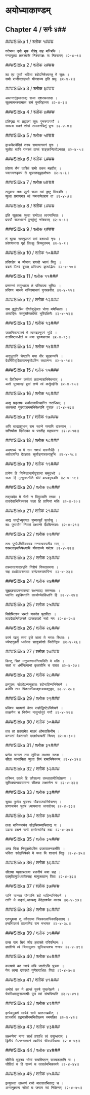 अयोध्याकाण्डम्
===============================


## Chapter 4  / सर्गः ४##


###Slōka 1 / श्लोक १###


    गतेष्वथ नृपो भूयः पौरेषु सह मन्त्रिभिः ।
    मन्त्रयुत्वा ततश्चक्रे निश्चयज्ञः स निश्चयम् ॥२-४-१॥


###Slōka 2 / श्लोक २###


    श्व एव पुष्यो भविता श्वोऽभिषेच्यस्तु मे सुतः ।
    रामो राजीवताम्राक्षो यौवराज्य इति प्रभुः ॥२-४-२॥


###Slōka 3 / श्लोक ३###


    अथान्तर्गृहमासाद्य राजा दशरथस्तदा ।
    सूतमामन्त्रयामास रामं पुनरिहानय ॥२-४-३॥


###Slōka 4 / श्लोक ४###


    प्रतिगृह्य स तद्वाक्यं सूतः पुनरुपाययौ ।
    रामस्य भवनं शीघ्रं राममानयितुं पुनः ॥२-४-४॥


###Slōka 5 / श्लोक ५###


    द्वाःस्थैरावेदितं तस्य रामायागमनं पुनः ।
    श्रुत्वैव चापि रामस्तं प्राप्तं शङ्कान्वितोऽभवत् ॥२-४-५॥


###Slōka 6 / श्लोक ६###


    प्रवेश्य चैनं त्वरितं रामो वचन मब्रवीत् ।
    यदागमनकृत्यं ते भूयस्तद्भ्रुह्यशेषतः ॥२-४-६॥


###Slōka 7 / श्लोक ७###


    तमुवाच ततः सूतो राजा त्वां द्रष्टु मिच्छति ।
    श्रुत्वा प्रमाणमत्र त्वं गमनायेतराय वा ॥२-४-७॥


###Slōka 8 / श्लोक ८###


    इति सूतवचः श्रुत्वा रामोऽथ त्वरयान्वितः ।
    प्रययौ राजभवनं पुनर्द्रष्टुं नरेश्वरम् ॥२-४-८॥


###Slōka 9 / श्लोक ९###


    तं श्रुत्वा समनुप्राप्तं रामं दशरथो नृपः ।
    प्रवेश्यामास गृहं विवक्षुः प्रियमुत्तमम् ॥२-४-९॥


###Slōka 10 / श्लोक १०###


    प्रविश्न्नेप च श्रीमान् राघवो भवनं पितुः ।
    ददर्श पितरं दूरात् प्रणिपत्य कृताञ्ज्लिः ॥२-४-१०॥


###Slōka 11 / श्लोक ११###


    प्रणमन्तं समुत्थाप्य तं परिष्वज्य भूमिपः ।
    प्रदिश्य चास्मै रुचिरमासनं पुनरब्रवीत् ॥२-४-११॥


###Slōka 12 / श्लोक १२###


    राम वृद्धोऽस्मि दीर्घायुर्भुक्ता भोगा मयेप्सिताः ।
    अन्न्वद्भिः क्रतुश्तैस्तथेष्टं भूरिदक्षिणैः ॥२-४-१२॥


###Slōka 13 / श्लोक १३###


    जातमिष्टमपत्यं मे त्वमद्यानुपमं भुवि ।
    दत्तमिष्टमधीतं च मया पुरुषसत्तम ॥२-४-१३॥


###Slōka 14 / श्लोक १४###


    अनुभूतानि चेष्टानि मया वीर सुखान्यपि ।
    देवर्षिपितृविप्राणामनृणोऽस्मि तथात्मनः ॥२-४-१४॥


###Slōka 15 / श्लोक १५###


    न किञ्चिन्म कर्तव्यं तवान्यत्राभिषेचनात् ।
    अतो युत्त्वामहं ब्रूयां तन्मे त्वं कर्तुमर्हसि ॥२-४-१५॥


###Slōka 16 / श्लोक १६###


    अद्य प्रकृतयः सर्वास्त्वामिच्छन्ति नराधिपम् ।
    अतस्त्वां युवराजानमभिषेक्ष्यामि पुत्रक ॥२-४-१६॥


###Slōka 17 / श्लोक १७###


    अपि चाद्याशुभान् राम स्वप्ने प्श्यामि दारुणान् ।
    सनिर्घाता दिवोल्का च परतीह महास्वना ॥२-४-१७॥


###Slōka 18 / श्लोक १८###


    अवष्टब्धं च मे राम नक्षत्रं दारुणैर्ग्रहैः ।
    आवेदयन्ति दैवज्ञावः सूर्याङ्गारकराहुभिः ॥२-४-१८॥


###Slōka 19 / श्लोक १९###


    प्रायेण हि निमित्तानामीदृशानां समुद्भवे ।
    राजा हि मृत्युमाप्नोति घोरं वापदमृच्छति ॥२-४-१९॥


###Slōka 20 / श्लोक २०###


    तद्यावदेव मे चेतो न विमुञ्चति राघव ।
    तावदेवाभिषिञ्चस्व चला हि प्राणिनां मतिः ॥२-४-२०॥


###Slōka 21 / श्लोक २१###


    अद्य चन्द्रोभ्युपगतः पुष्यात्पूर्वं पुनर्वसू ।
    श्वः पुष्ययोगं नियतं वक्ष्यन्ते दैवचिन्तकाः ॥२-४-२१॥


###Slōka 22 / श्लोक २२###


    ततः पुष्येऽभिषिञ्चस्व मनस्त्वरयतीव माम् ।
    श्वस्त्वाहमभिषेक्ष्यामि यौवराज्ये परंतप ॥२-४-२२॥


###Slōka 23 / श्लोक २३###


    तस्मात्त्वयादप्रभृति निशेयं नियतात्मना ।
    सह वध्वोपवस्तव्या दर्भप्रस्तरशायिना ॥२-४-२३॥


###Slōka 24 / श्लोक २४###


    सुहृदश्चाप्रमत्तास्त्वां रक्षन्त्वद्य समन्ततः ।
    भवन्ति बहुविघ्नानि कार्याण्येवंविधानि हि ॥२-४-२४॥


###Slōka 25 / श्लोक २५###


    विप्रोषितश्च भरतो यावदेव पुरादितः ।
    तावदेवाभिषेकस्ते प्राप्तकालो मतो मम ॥२-४-२५॥


###Slōka 26 / श्लोक २६###


    कामं खलु सतां वृत्ते भ्राता ते भरतः स्थितः ।
    ज्येष्ठनुवर्ती धर्मात्मा सानुक्रोशो जितेन्द्रियः ॥२-४-२६॥


###Slōka 27 / श्लोक २७###


    किन्तु चित्तं मनुष्याणामनित्यमिति मे मतिः ।
    सतां च धर्मनित्यानां कृतशोभि च राघव ॥२-४-२७॥


###Slōka 28 / श्लोक २८###


    इत्युक्तः सोओऽभ्यनुज्ञातः श्वोभाविन्यभिषेचने ।
    व्रजेति रामः पितरमभिवाद्याभ्ययाद्गृहम् ॥२-४-२८॥


###Slōka 29 / श्लोक २९###


    प्रविश्य चात्मनो वेश्म राज्ञोद्धिष्टेऽभिषेचने ।
    तत्क्षणेन च निर्गम्य मातुर्न्तःपुरं ययौ ॥२-४-२९॥


###Slōka 30 / श्लोक ३०###


    तत्र तां प्रवणामेव मातरं क्षौमवासिनीम् ।
    वाग्यतां देवतागारे ददर्शायाचतीं श्रियम् ॥२-४-३०॥


###Slōka 31 / श्लोक ३१###


    प्रागेव चागता तत्र सुमित्रा लक्ष्मण स्तदा ।
    सीता चानायिता श्रुत्वा प्रियं रामाभिषेचनम् ॥२-४-३१॥


###Slōka 32 / श्लोक ३२###


    तस्मिन् काले हि कौसल्या तस्थावामीलितेक्षणा ।
    सुमित्रयान्वास्यमाना सीतया लक्ष्मणेन च ॥२-४-३२॥


###Slōka 33 / श्लोक ३३###


    श्रुत्वा पुष्येण पुत्रस्य यौवराज्याभिषेचनम् ।
    प्राणायामेन पुरुषं ध्यायमाना जनार्दनम् ॥२-४-३३॥


###Slōka 34 / श्लोक ३४###


    तथा सनियमामेव सोऽभिगम्याभिवाद्य च ।
    उवाच वचनं रामो हर्ष्यंस्तामिदं तदा ॥२-४-३४॥


###Slōka 35 / श्लोक ३५###


    अम्ब पित्रा नियुक्तोऽस्मि प्रजापालनकर्मणि ।
    भविता श्वोऽभिषेको मे यथा मि शासनं पितुः ॥२-४-३५॥


###Slōka 36 / श्लोक ३६###


    सीतया प्युपवस्तव्या रजनीयं मया सह ।
    एवमृत्विगुपाध्यायैस्सह मामुक्तवान् पिता ॥२-४-३६॥


###Slōka 37 / श्लोक ३७###


    यानि यान्यत्र योग्यानि श्वो भाविन्यभिषेचने ।
    तानि मे मङ्गLआन्यद्य वैदेह्याश्चैव कारय ॥२-४-३७॥


###Slōka 38 / श्लोक ३८###


    एतच्छ्रुत्वा तु कौसल्या चिरकालाभिकाङ्क्षितम् ।
    हर्ष्बाष्पकलं वाक्यमिदं राम मभाषत ॥२-४-३८॥


###Slōka 39 / श्लोक ३९###


    वत्स राम चिरं जीव हतास्ते परिपन्थिनः ।
    ज्ञातीन्मे त्वं श्रियायुक्तः सुमित्रायाश्च नन्दय ॥२-४-३९॥


###Slōka 40 / श्लोक ४०###


    कल्याणे बत न्क्षत्रे मयि जातोऽसि पुत्रक ।
    येन त्वया दशरथो गुणैराराधितः पिता ॥२-४-४०॥


###Slōka 41 / श्लोक ४१###


    अमोघं बत मे क्षान्तं पुरुषे पुष्करेक्षणे ।
    येयमिक्ष्वाकुराज्यश्रीः पुत्र त्वां संश्रयिष्यति ॥२-४-४१॥


###Slōka 42 / श्लोक ४२###


    इत्येवमुक्तो मात्रेदं रामो भ्रातरमब्रवीत् ।
    प्राञ्जलिं प्रह्वमासीनमभिवीख्स्य स्मयन्निव ॥२-४-४२॥


###Slōka 43 / श्लोक ४३###


    लक्ष्मणेमां माया सार्धं प्रशाधि त्वं वसुन्धराम् ।
    द्वितीयं मेऽन्तरात्मानं त्वामियं श्रीरुपस्थिता ॥२-४-४३॥


###Slōka 44 / श्लोक ४४###


    सौमित्रे भुङ्क्ष्व भोगां स्त्वमिष्टान् राज्यफलानि च ।
    जीवितं च हि राज्यं च त्वदर्थमभिकामये ॥२-४-४४॥


###Slōka 45 / श्लोक ४५###


    इत्युक्त्वा लक्ष्मणं रामो मातरावभिवाद्य च ।
    अभ्यनुज्ञाप्य सीतां च जगाम स्वं निवेश्नम् ॥२-४-४५॥


